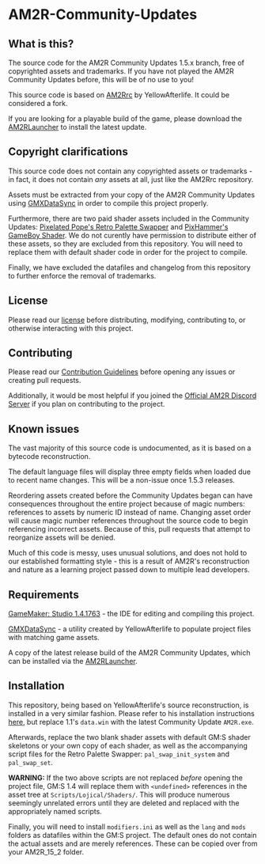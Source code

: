 # AM2R-Community-Updates

## What is this?
The source code for the AM2R Community Updates 1.5.x branch, free of copyrighted assets and trademarks.
If you have not played the AM2R Community Updates before, this will be of no use to you!

This source code is based on [AM2Rrc](https://gitlab.com/yellowafterlife/AM2Rrc) by YellowAfterlife. It could be considered a fork.

If you are looking for a playable build of the game, please download the [AM2RLauncher](https://www.reddit.com/r/AM2R/comments/iajukx/am2r_152_release_the_am2rlauncher/) to install the latest update.

## Copyright clarifications
This source code does not contain any copyrighted assets or trademarks - in fact, it does not contain *any* assets at all, just like the AM2Rrc repository.

Assets must be extracted from your copy of the AM2R Community Updates using [GMXDataSync](https://github.com/YAL-GameMaker-Tools/GmxDataSync/blob/master/Executable/GmxDataSync.exe) in order to compile this project properly.

Furthermore, there are two paid shader assets included in the Community Updates: 
[Pixelated Pope's Retro Palette Swapper](https://pixelatedpope.itch.io/retro-palette-swapper) and
[PixHammer's GameBoy Shader](https://pixhammer.itch.io/gameboy-shader).
We do not curently have permission to distribute either of these assets, so they are excluded from this repository.
You will need to replace them with default shader code in order for the project to compile.

Finally, we have excluded the datafiles and changelog from this repository to further enforce the removal of trademarks.

## License
Please read our [license](https://github.com/lassiterm/AM2R-Multitroid/blob/main/LICENSE) before distributing, modifying, contributing to, or otherwise interacting with this project.

## Contributing
Please read our [Contribution Guidelines](https://github.com/Lojemiru/AM2R-Community-Updates/blob/main/CONTRIBUTING.md) before opening any issues or creating pull requests.

Additionally, it would be most helpful if you joined the [Official AM2R Discord Server](https://discord.gg/HAeG8spkSu) if you plan on contributing to the project.

## Known issues
The vast majority of this source code is undocumented, as it is based on a bytecode reconstruction.

The default language files will display three empty fields when loaded due to recent name changes. This will be a non-issue once 1.5.3 releases.

Reordering assets created before the Community Updates began can have consequences throughout the entire project because of magic numbers: references to assets by numeric ID instead of name. Changing asset order will cause magic number references throughout the source code to begin referencing incorrect assets. Because of this, pull requests that attempt to reorganize assets will be denied.

Much of this code is messy, uses unusual solutions, and does not hold to our established formatting style - this is a result of AM2R's reconstruction and nature as a learning project passed down to multiple lead developers.

## Requirements
[GameMaker: Studio 1.4.1763](https://store.yoyogames.com/downloads/gm-studio/GMStudio-Installer-1.4.1763.exe) - the IDE for editing and compiling this project.

[GMXDataSync](https://raw.githubusercontent.com/YAL-GameMaker-Tools/GmxDataSync/master/Executable/GmxDataSync.exe) - a utility created by YellowAfterlife to populate project files with matching game assets.

A copy of the latest release build of the AM2R Community Updates, which can be installed via the [AM2RLauncher](https://www.reddit.com/r/AM2R/comments/iajukx/am2r_152_release_the_am2rlauncher/).

## Installation
This repository, being based on YellowAfterlife's source reconstruction, is installed in a very similar fashion. Please refer to his installation instructions [here](https://gitlab.com/yellowafterlife/AM2Rrc/-/tree/master/), but replace 1.1's `data.win` with the latest Community Update `AM2R.exe`.

Afterwards, replace the two blank shader assets with default GM:S shader skeletons or your own copy of each shader, as well as the accompanying script files for the Retro Palette Swapper: `pal_swap_init_system` and `pal_swap_set`.

**WARNING:** If the two above scripts are not replaced *before* opening the project file, GM:S 1.4 will replace them with `<undefined>` references in the asset tree at `Scripts/Lojical/Shaders/`. This will produce numerous seemingly unrelated errors until they are deleted and replaced with the appropriately named scripts.

Finally, you will need to install `modifiers.ini` as well as the `lang` and `mods` folders as datafiles within the GM:S project. The default ones do not contain the actual assets and are merely references. These can be copied over from your AM2R_15_2 folder.
